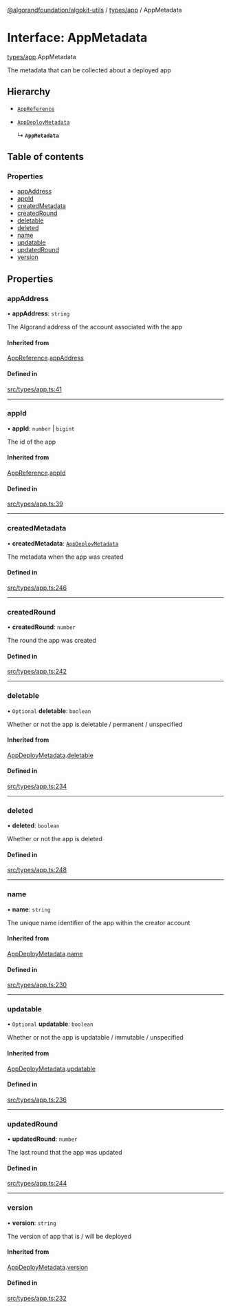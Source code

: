 [@algorandfoundation/algokit-utils](../README.md) / [types/app](../modules/types_app.md) / AppMetadata

# Interface: AppMetadata

[types/app](../modules/types_app.md).AppMetadata

The metadata that can be collected about a deployed app

## Hierarchy

- [`AppReference`](types_app.AppReference.md)

- [`AppDeployMetadata`](types_app.AppDeployMetadata.md)

  ↳ **`AppMetadata`**

## Table of contents

### Properties

- [appAddress](types_app.AppMetadata.md#appaddress)
- [appId](types_app.AppMetadata.md#appid)
- [createdMetadata](types_app.AppMetadata.md#createdmetadata)
- [createdRound](types_app.AppMetadata.md#createdround)
- [deletable](types_app.AppMetadata.md#deletable)
- [deleted](types_app.AppMetadata.md#deleted)
- [name](types_app.AppMetadata.md#name)
- [updatable](types_app.AppMetadata.md#updatable)
- [updatedRound](types_app.AppMetadata.md#updatedround)
- [version](types_app.AppMetadata.md#version)

## Properties

### appAddress

• **appAddress**: `string`

The Algorand address of the account associated with the app

#### Inherited from

[AppReference](types_app.AppReference.md).[appAddress](types_app.AppReference.md#appaddress)

#### Defined in

[src/types/app.ts:41](https://github.com/joe-p/algokit-utils-ts/blob/main/src/types/app.ts#L41)

___

### appId

• **appId**: `number` \| `bigint`

The id of the app

#### Inherited from

[AppReference](types_app.AppReference.md).[appId](types_app.AppReference.md#appid)

#### Defined in

[src/types/app.ts:39](https://github.com/joe-p/algokit-utils-ts/blob/main/src/types/app.ts#L39)

___

### createdMetadata

• **createdMetadata**: [`AppDeployMetadata`](types_app.AppDeployMetadata.md)

The metadata when the app was created

#### Defined in

[src/types/app.ts:246](https://github.com/joe-p/algokit-utils-ts/blob/main/src/types/app.ts#L246)

___

### createdRound

• **createdRound**: `number`

The round the app was created

#### Defined in

[src/types/app.ts:242](https://github.com/joe-p/algokit-utils-ts/blob/main/src/types/app.ts#L242)

___

### deletable

• `Optional` **deletable**: `boolean`

Whether or not the app is deletable / permanent / unspecified

#### Inherited from

[AppDeployMetadata](types_app.AppDeployMetadata.md).[deletable](types_app.AppDeployMetadata.md#deletable)

#### Defined in

[src/types/app.ts:234](https://github.com/joe-p/algokit-utils-ts/blob/main/src/types/app.ts#L234)

___

### deleted

• **deleted**: `boolean`

Whether or not the app is deleted

#### Defined in

[src/types/app.ts:248](https://github.com/joe-p/algokit-utils-ts/blob/main/src/types/app.ts#L248)

___

### name

• **name**: `string`

The unique name identifier of the app within the creator account

#### Inherited from

[AppDeployMetadata](types_app.AppDeployMetadata.md).[name](types_app.AppDeployMetadata.md#name)

#### Defined in

[src/types/app.ts:230](https://github.com/joe-p/algokit-utils-ts/blob/main/src/types/app.ts#L230)

___

### updatable

• `Optional` **updatable**: `boolean`

Whether or not the app is updatable / immutable / unspecified

#### Inherited from

[AppDeployMetadata](types_app.AppDeployMetadata.md).[updatable](types_app.AppDeployMetadata.md#updatable)

#### Defined in

[src/types/app.ts:236](https://github.com/joe-p/algokit-utils-ts/blob/main/src/types/app.ts#L236)

___

### updatedRound

• **updatedRound**: `number`

The last round that the app was updated

#### Defined in

[src/types/app.ts:244](https://github.com/joe-p/algokit-utils-ts/blob/main/src/types/app.ts#L244)

___

### version

• **version**: `string`

The version of app that is / will be deployed

#### Inherited from

[AppDeployMetadata](types_app.AppDeployMetadata.md).[version](types_app.AppDeployMetadata.md#version)

#### Defined in

[src/types/app.ts:232](https://github.com/joe-p/algokit-utils-ts/blob/main/src/types/app.ts#L232)
